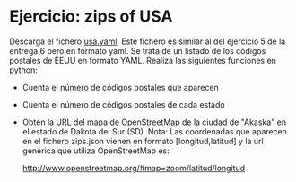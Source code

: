 # Ejercicio: zips of USA

Descarga el fichero [usa.yaml](https://github.com/josedom24/lmgs_doc/raw/master/unidades/u9/fich/usa.yaml.zip). Este fichero es similar al del ejercicio 5 de la entrega 6 pero en formato yaml. Se trata de un listado de los códigos postales de EEUU en formato YAML. Realiza las siguientes funciones en python:

* Cuenta el número de códigos postales que aparecen
* Cuenta el número de códigos postales de cada estado
* Obtén la URL del mapa de OpenStreetMap de la ciudad de "Akaska" en el estado de Dakota del Sur (SD). Nota: Las coordenadas que aparecen en el fichero zips.json vienen en formato [longitud,latitud] y la url genérica que utiliza OpenStreetMap es:

    http://www.openstreetmap.org/#map=zoom/latitud/longitud


